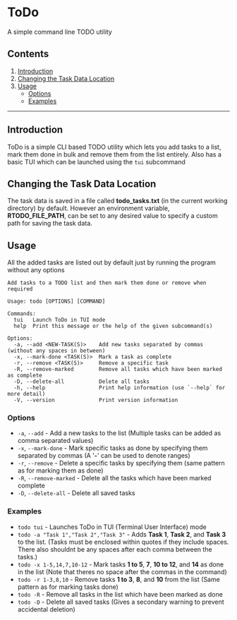 # ToDo
A simple command line TODO utility

## Contents
  1. [Introduction](#introduction)
  2. [Changing the Task Data Location](#changing-the-task-data-location)
  3. [Usage](#usage)
      - [Options](#options)
      - [Examples](#examples)
      
---

## Introduction
ToDo is a simple CLI based TODO utility which lets you add tasks to a list, mark them done in bulk and remove them from the list entirely.
Also has a basic TUI which can be launched using the `tui` subcommand

## Changing the Task Data Location
The task data is saved in a file called **todo_tasks.txt** (in the current working directory) by default. However an environment variable, **RTODO_FILE_PATH**, can be set to any desired value to specify a custom path for saving the task data. 

## Usage
All the added tasks are listed out by default just by running the program without any options 

```
Add tasks to a TODO list and then mark them done or remove when required

Usage: todo [OPTIONS] [COMMAND]

Commands:
  tui   Launch ToDo in TUI mode
  help  Print this message or the help of the given subcommand(s)

Options:
  -a, --add <NEW-TASK(S)>    Add new tasks separated by commas (without any spaces in between)
  -x, --mark-done <TASK(S)>  Mark a task as complete
  -r, --remove <TASK(S)>     Remove a specific task
  -R, --remove-marked        Remove all tasks which have been marked as complete
  -D, --delete-all           Delete all tasks
  -h, --help                 Print help information (use `--help` for more detail)
  -V, --version              Print version information
```

### Options
 - `-a`, `--add` - Add a new tasks to the list (Multiple tasks can be added as comma separated values)
 - `-x`, `--mark-done` - Mark specific tasks as done by specifying them separated by commas (A '**-**' can be used to denote ranges)
 - `-r`, `--remove` - Delete a specific tasks by specifying them (same pattern as for marking them as done)
 - `-R`, `--remove-marked` - Delete all the tasks which have been marked complete
 - `-D`, `--delete-all` - Delete all saved tasks
 
 ### Examples
  - `todo tui` - Launches ToDo in TUI (Terminal User Interface) mode  
  - `todo -a "Task 1","Task 2","Task 3"` - Adds **Task 1**, **Task 2**, and **Task 3** to the list. (Tasks must be enclosed within quotes if they include spaces. There also shouldnt be any spaces after each comma between the tasks.)
  - `todo -x 1-5,14,7,10-12` - Mark tasks **1 to 5**, **7**, **10 to 12**, and **14** as done in the list (Note that theres no space after the commas in the command)
  - `todo -r 1-3,8,10` - Remove tasks **1 to 3**, **8**, and **10** from the list (Same pattern as for marking tasks done)
  - `todo -R` - Remove all tasks in the list which have been marked as done
  - `todo -D` - Delete all saved tasks (Gives a secondary warning to prevent accidental deletion)
